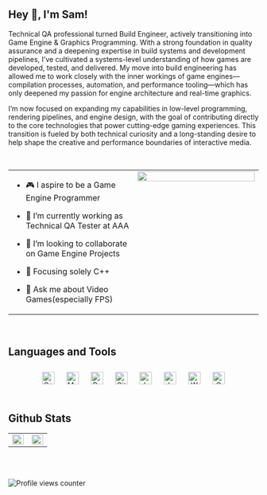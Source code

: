 ## Hey 👋, I'm Sam!  
  

Technical QA professional turned Build Engineer, actively transitioning into Game Engine & Graphics Programming.
With a strong foundation in quality assurance and a deepening expertise in build systems and development pipelines, I’ve cultivated a systems-level understanding of how games are developed, tested, and delivered. My move into build engineering has allowed me to work closely with the inner workings of game engines—compilation processes, automation, and performance tooling—which has only deepened my passion for engine architecture and real-time graphics.

I’m now focused on expanding my capabilities in low-level programming, rendering pipelines, and engine design, with the goal of contributing directly to the core technologies that power cutting-edge gaming experiences. This transition is fueled by both technical curiosity and a long-standing desire to help shape the creative and performance boundaries of interactive media.
  

<br/>  


<table><tr><td valign="top" width="50%">

- 🎮 I aspire to be a Game Engine Programmer  
  

- 🔭 I’m currently working as Technical QA Tester at AAA  
  

- 👯 I’m looking to collaborate on Game Engine Projects  
  

- 🌱 Focusing solely C++  
  

- 💬 Ask me about Video Games(especially FPS)  


</td><td valign="top" width="50%">

<div align="center">
<img src="https://media1.tenor.com/m/l1Eq-DOUzqQAAAAd/hi-there.gif" align="center" style="width: 100%" />
</div>  


</td></tr></table>  

<br/>  


## Languages and Tools  
<div align="center">  
<a href="https://www.cplusplus.com/" target="_blank"><img style="margin: 10px" src="https://profilinator.rishav.dev/skills-assets/cplusplus-original.svg" alt="C++" height="25" /></a>  
<a href="https://www.mysql.com/" target="_blank"><img style="margin: 10px" src="https://profilinator.rishav.dev/skills-assets/mysql-original-wordmark.svg" alt="MySQL" height="25" /></a>  
<a href="https://www.python.org/" target="_blank"><img style="margin: 10px" src="https://profilinator.rishav.dev/skills-assets/python-original.svg" alt="Python" height="25" /></a>  
<a href="https://github.com/" target="_blank"><img style="margin: 10px" src="https://profilinator.rishav.dev/skills-assets/git-scm-icon.svg" alt="Git" height="25" /></a>  
<a href="https://www.javascript.com/" target="_blank"><img style="margin: 10px" src="https://profilinator.rishav.dev/skills-assets/javascript-original.svg" alt="JavaScript" height="25" /></a>  
<a href="https://www.jenkins.io/" target="_blank"><img style="margin: 10px" src="https://profilinator.rishav.dev/skills-assets/jenkins-icon.svg" alt="Jenkins" height="25" /></a>  
<a href="https://wordpress.com/" target="_blank"><img style="margin: 10px" src="https://profilinator.rishav.dev/skills-assets/wordpress.png" alt="WordPress" height="25" /></a>  
<a href="https://www.cprogramming.com/" target="_blank"><img style="margin: 10px" src="https://profilinator.rishav.dev/skills-assets/c-original.svg" alt="C" height="25" /></a>  
</div>  

<br/>  


## Github Stats  
<table><tr><td valign="top" width="50%">

<img src="https://github-readme-stats.vercel.app/api?username=t0xxxic&show_icons=true&count_private=true&hide_border=true&theme=radical" align="left" style="width: 100%" />

</td><td valign="top" width="50%">

<img src="https://github-readme-stats.vercel.app/api/top-langs/?username=t0xxxic&hide_border=true&layout=compact&theme=radical" align="left" style="width: 100%" />

</td></tr></table>  

<br/>  

  

<br/>  

![Profile views counter](https://komarev.com/ghpvc/?username=ssamjoel&&style=flat-square)  
  

<br/>  


<br />
